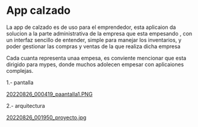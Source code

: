 # **App calzado**

La app de calzado es de uso para el emprendedor, esta aplicaion da solucion a la parte administrativa de la empresa que esta empesando , con un interfaz sencillo de entender, simple para manejar los inventarios, y poder gestionar las compras y ventas de la que realiza dicha empresa

Cada cuanta representa unaa empesa, es conviente mencionar que esta dirigido para mypes, donde muchos adolecen empesar con aplicaiones complejas.

1.- pantalla

[20220826_000419_paantalla1.PNG](assets/20220826_000419_paantalla1.PNG)

2.- arquitectura


[20220826_001950_proyecto.jpg](assets/20220826_001950_proyecto.jpg)
